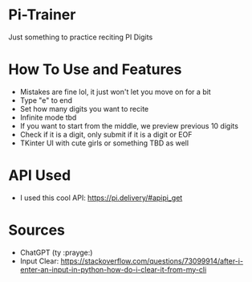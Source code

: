 # Pi-Trainer
Just something to practice reciting PI Digits

# How To Use and Features

- Mistakes are fine lol, it just won't let you move on for a bit 
- Type "e" to end
- Set how many digits you want to recite
- Infinite mode tbd
- If you want to start from the middle, we preview previous 10 digits
- Check if it is a digit, only submit if it is a digit or EOF
- TKinter UI with cute girls or something TBD as well

# API Used
- I used this cool API: https://pi.delivery/#apipi_get

# Sources
- ChatGPT (ty :prayge:)
- Input Clear: https://stackoverflow.com/questions/73099914/after-i-enter-an-input-in-python-how-do-i-clear-it-from-my-cli